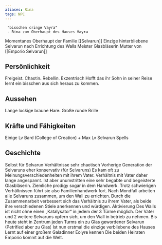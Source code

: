 ```yaml
---
aliases: Rina
tags: NPC
---
```

	 "bisschen cringe Vayra" 
	 - Rina zum Oberhaupt des Hauses Vayra

Momentanes Oberhaupt der Familie [[Selvarun]]
Einzige hinterbliebene Selvarun nach Errichtung des Walls
Meister Glasbläserin
Mutter von [[Emporio Selvarun]]

## Persönlichkeit
Freigeist. Chaotin. Rebellin. Exzentrisch
Hofft das ihr Sohn in seiner Reise lernt ein bisschen aus sich heraus zu kommen.

## Aussehen
Lange lockige braune Hare. Große runde Brille

## Kräfte und Fähigkeiten
Einige Lv Bard (College of Creation) + Max Lv Selvarun Spells


## Geschichte
Selbst für Selvarun Verhältnisse sehr chaotisch
Vorherige Generation der Selvaruns eher konservativ (für Selvaruns)
Es kam oft zu Meinungsverschiedenheiten mit ihrem Vater.
Verhältnis mit Vater daher lange angespannt.
Ist aber unumstritten eine sehr begabte und begeisterte Glasbläserin. Ziemliche prodigy sogar in dem Handwerk.
Trotz schwierigen Verhältnissen führt sie also Familienhandwerk fort.
Nach Mondfall arbeiten alle Selvaruns zusammen, um den Wall zu errichten.
Durch die Zusammenarbeit verbessert sich das Verhältnis zu ihrem Vater, als beide ihre verschiedenen Stiele anerkennen und würdigen.
Aktivierung Des Walls ist nicht ohne einen „Katalysator“ in jedem der 3 Türme möglich. Der Vater und 2 weitere Selvaruns opfern sich, um den Wall in betrieb zu nehmen. Bis heute steht in Zentrum jeden Turms ein zu Glas gewordener Selvarun (Petrified aber zu Glas)
Ist nun erstmal die einzige verbliebene des Hauses
Lernt auf einer großem Galadinner Eolyre kennen
Die beiden Heiraten
Emporio kommt auf die Welt.